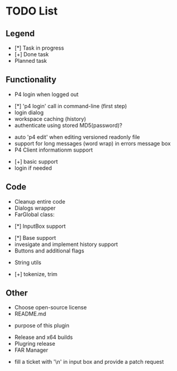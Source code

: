 TODO List
=========

Legend
------
* [*] Task in progress
* [+] Done task
* Planned task

Functionality
-------------
* P4 login when logged out
 - [*] 'p4 login' call in command-line (first step)
 - login dialog
 - workspace caching (history)
 - authenticate using stored MD5(password)?
* auto 'p4 edit' when editing versioned readonly file
* support for long messages (word wrap) in errors message box
* P4 Client informationm support
 - [+] basic support
 - login if needed

Code
----
* Cleanup entire code
* Dialogs wrapper
* FarGlobal class:
 - [*] InputBox support
  + [*] Base support
  + invesigate and implement history support
  + Buttons and additional flags
* String utils
 - [+] tokenize, trim

Other
-----
* Choose open-source license
* README.md
 - purpose of this plugin
* Release and x64 builds
* Plugring release
* FAR Manager
 - fill a ticket with '\n' in input box and provide a patch request
